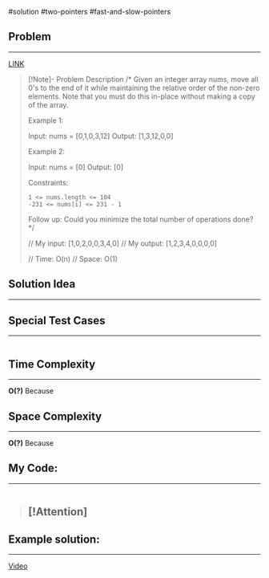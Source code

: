 #solution 
#two-pointers 
#fast-and-slow-pointers
## Problem
___
[LINK](https://leetcode.com/problems/move-zeroes/description/)

>[!Note]- Problem Description
/*
Given an integer array nums, move all 0's to the end of it while maintaining the relative order of the non-zero elements.
> Note that you must do this in-place without making a copy of the array.
> 
>  
> 
> Example 1:
> 
> Input: nums = [0,1,0,3,12]
> Output: [1,3,12,0,0]
> 
> Example 2:
> 
> Input: nums = [0]
> Output: [0]
> 
>  
> 
> Constraints:
> 
>     1 <= nums.length <= 104
>     -231 <= nums[i] <= 231 - 1
> 
>  
> Follow up: Could you minimize the total number of operations done?
> */
> 
> // My input: [1,0,2,0,0,3,4,0]
> // My output: [1,2,3,4,0,0,0,0]
> 
> 
> // Time: O(n)
> // Space: O(1)


## Solution Idea
___


## Special Test Cases
___
```

```

## Time Complexity
___
**O(?)** 
Because

## Space Complexity
___
**O(?)**
Because

## My Code:
___
```go


```

> [!Attention]
> - 


## Example solution:
___
[Video](VIDEO_LINK)

```go


```